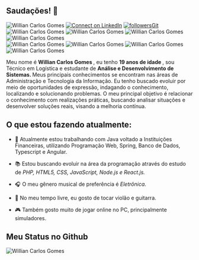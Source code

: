 ## Saudações! 👋
 <img src="https://komarev.com/ghpvc/?username=WillianCGomes&label=Profile%20views&color=0e75b6&style=social" alt="Willian Carlos Gomes" /> [![Connect on LinkedIn](https://img.shields.io/badge/--linkedin?label=LinkedIn&logo=LinkedIn&style=social)](https://www.linkedin.com/in/williancgomes/) [![followersGit](https://img.shields.io/github/followers/WillianCGomes?style=social)](https://github.com/WillianCGomes/) <br><img src= "https://img.shields.io/badge/JAVA-Developer-B22222" alt="Willian Carlos Gomes"/> <img src= "https://img.shields.io/badge/PHP-Developer-4F5B93" alt="Willian Carlos Gomes"/> <img src= "https://img.shields.io/badge/ANGULAR-Beginner-B52E31" alt="Willian Carlos Gomes"/> <img src= "https://camo.githubusercontent.com/4acdadbe3f440fd0af54375737f43164cf455f1ee205269b67e0031aa08da5b7/68747470733a2f2f696d672e736869656c64732e696f2f62616467652f48544d4c2d426567696e6e65722d6f72616e6765" alt = "Willian Carlos Gomes"/> <br> <img src= "https://camo.githubusercontent.com/88ab1a3fc14bd65579d00a38feb02fe1eb7b8721fafa218fa3e9e3c25dc61e9b/68747470733a2f2f696d672e736869656c64732e696f2f62616467652f4353532d426567696e6e65722d626c7565" alt = "Willian Carlos Gomes"/> <img src= "https://camo.githubusercontent.com/25846e40c91d451a9d0e787c21fb7d4b6a9ec97c8900580b1e314b403cec9b24/68747470733a2f2f696d672e736869656c64732e696f2f62616467652f4a6176615363726970742d426567696e6e65722d79656c6c6f77" alt = "Willian Carlos Gomes"/> <img src= "https://img.shields.io/badge/Node.js-Beginner-026e00" alt = "Willian Carlos Gomes"/> <img src= "https://img.shields.io/badge/React.js-Beginner-1E90FF" alt = "Willian Carlos Gomes"/>

Meu nome é <strong> Willian Carlos Gomes </strong>, eu tenho <strong> 19 anos de idade </strong>, sou Técnico em Logística e estudante de <strong> Análise e Desenvolvimento de Sistemas. </strong> Meus principais conhecimentos se encontram nas áreas de Administração e Tecnologia da Informação. Eu tenho buscado evoluir por meio de oportunidades de expressão, indagando o conhecimento, localizando e solucionando problemas. O meu principal objetivo é relacionar o conhecimento com realizações práticas, buscando analisar situações e desenvolver soluções reais, visando a melhoria contínua. 

## O que estou fazendo atualmente:

- 🔭 Atualmente estou trabalhando com Java voltado a Instituições Financeiras, utilizando Programação Web, Spring, Banco de Dados, Typescript e Angular.

- 📚 Estou buscando evoluir na área da programação através do estudo de *PHP, HTML5, CSS, JavaScript, Node.js e React.js.*

- 🎧 O meu gênero musical de preferência é *Eletrônica*.

- 🎸 No meu tempo livre, eu gosto de tocar violão e guitarra.

- 🎮 Também gosto muito de jogar online no PC, principalmente simuladores.


## Meu Status no Github

<img align="center" src="https://github-readme-stats.vercel.app/api?username=WillianCGomes&show_icons=true&locale=en" alt="Willian Carlos Gomes" />
